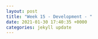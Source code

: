 ```yaml
---
layout: post
title: "Week 15 - Development - "
date: 2021-01-30 17:40:35 +0000
categories: jekyll update
---
```

